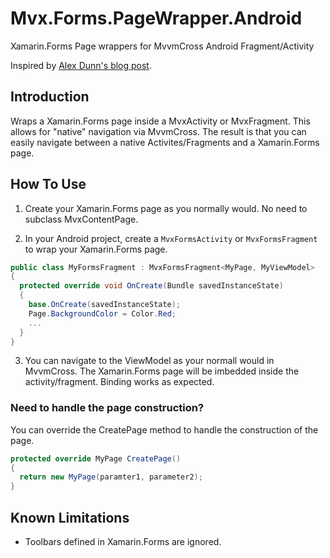 # Mvx.Forms.PageWrapper.Android
Xamarin.Forms Page wrappers for MvvmCross Android Fragment/Activity

Inspired by [Alex Dunn's blog post](https://alexdunn.org/2018/07/19/xamarin-tip-embed-your-xamarin-forms-pages-in-your-android-activities/).

## Introduction

Wraps a Xamarin.Forms page inside a MvxActivity or MvxFragment. This allows for "native" navigation via MvvmCross. The result is that you can easily navigate between a native Activites/Fragments and a Xamarin.Forms page.

## How To Use

1. Create your Xamarin.Forms page as you normally would. No need to subclass MvxContentPage.

2. In your Android project, create a `MvxFormsActivity` or `MvxFormsFragment` to wrap your Xamarin.Forms page.
```C#
public class MyFormsFragment : MvxFormsFragment<MyPage, MyViewModel>
{
  protected override void OnCreate(Bundle savedInstanceState)
  {
    base.OnCreate(savedInstanceState);
    Page.BackgroundColor = Color.Red;
    ...
  }
}
```

3. You can navigate to the ViewModel as your normall would in MvvmCross. The Xamarin.Forms page will be imbedded inside the activity/fragment. Binding works as expected.

### Need to handle the page construction?

You can override the CreatePage method to handle the construction of the page.
```C#
protected override MyPage CreatePage()
{
  return new MyPage(paramter1, parameter2);
}
```

## Known Limitations

* Toolbars defined in Xamarin.Forms are ignored.
